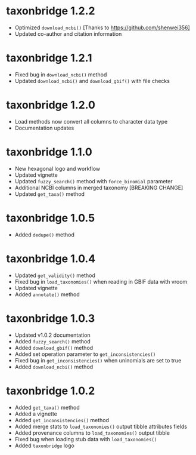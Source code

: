 # taxonbridge 1.2.2

* Optimized `download_ncbi()` [Thanks to https://github.com/shenwei356]
* Updated co-author and citation information

# taxonbridge 1.2.1

* Fixed bug in `download_ncbi()` method
* Updated `download_ncbi()` and `download_gbif()` with file checks

# taxonbridge 1.2.0

* Load methods now convert all columns to character data type
* Documentation updates

# taxonbridge 1.1.0

* New hexagonal logo and workflow
* Updated vignette
* Updated `fuzzy_search()` method with `force_binomial` parameter
* Additional NCBI columns in merged taxonomy [BREAKING CHANGE]
* Updated `get_taxa()` method

# taxonbridge 1.0.5

* Added `dedupe()` method

# taxonbridge 1.0.4

* Updated `get_validity()` method
* Fixed bug in `load_taxonomies()` when reading in GBIF data with vroom
* Updated vignette
* Added `annotate()` method

# taxonbridge 1.0.3

* Updated v1.0.2 documentation
* Added `fuzzy_search()` method
* Added `download_gbif()` method
* Added set operation parameter to `get_inconsistencies()`
* Fixed bug in `get_inconsistencies()` when uninomials are set to true
* Added `download_ncbi()` method

# taxonbridge 1.0.2

* Added `get_taxa()` method
* Added a vignette
* Added `get_inconsistencies()` method
* Added merge stats to `load_taxonomies()` output tibble attributes fields
* Added provenance columns to `load_taxonomies()` output tibble
* Fixed bug when loading stub data with `load_taxonomies()`
* Added `taxonbridge` logo
